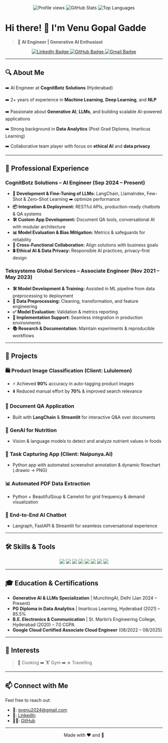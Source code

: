 <p align="center"> <img src="https://komarev.com/ghpvc/?username=GaddeVenuGopal&color=blue" alt="Profile views" /> <img src="https://github-readme-stats.vercel.app/api?username=GaddeVenuGopal&show_icons=true&theme=radical" alt="GitHub Stats" /> <img src="https://github-readme-stats.vercel.app/api/top-langs/?username=GaddeVenuGopal&layout=compact&theme=radical" alt="Top Languages" />

</p>

# Hi there! 👋 I'm **Venu Gopal Gadde**

> 🚀 **AI Engineer | Generative AI Enthusiast**

<p align="center">
  <a href="https://www.linkedin.com/in/venugopalgadde/" target="_blank">
    <img src="https://img.shields.io/badge/LinkedIn-0A66C2?style=for-the-badge&logo=linkedin&logoColor=white" alt="LinkedIn Badge" />
  </a>
  <a href="https://github.com/GaddeVenuGopal" target="_blank">
    <img src="https://img.shields.io/badge/GitHub-100000?style=for-the-badge&logo=github&logoColor=white" alt="GitHub Badge" />
  </a>
  <a href="mailto:gvenu2024@gmail.com" target="_blank">
    <img src="https://img.shields.io/badge/Email-D14836?style=for-the-badge&logo=gmail&logoColor=white" alt="Gmail Badge" />
  </a>
</p>

---

## 🔍 About Me

➡️ AI Engineer at **CognitBotz Solutions** (Hyderabad)

➡️ 2+ years of experience in **Machine Learning**, **Deep Learning**, and **NLP**

➡️ Passionate about **Generative AI**, **LLMs**, and building scalable AI-powered applications

➡️ Strong background in **Data Analytics** (Post Grad Diploma, Imarticus Learning)

➡️ Collaborative team player with focus on **ethical AI** and **data privacy**

---

## 💼 Professional Experience

### CognitBotz Solutions – AI Engineer (Sep 2024 – Present)

* **🔧 Development & Fine-Tuning of LLMs:** LangChain, LlamaIndex, Few-Shot & Zero-Shot Learning ➡️ optimize performance
* **📦 Integration & Deployment:** RESTful APIs, production-ready chatbots & QA systems
* **🛠️ Custom App Development:** Document QA tools, conversational AI with modular architecture
* **📊 Model Evaluation & Bias Mitigation:** Metrics & safeguards for reliability
* **🤝 Cross-Functional Collaboration:** Align solutions with business goals
* **🔒 Ethical AI & Data Privacy:** Responsible AI practices, privacy-first design

### Teksystems Global Services – Associate Engineer (Nov 2021 – May 2023)

* **🛠️ Model Development & Training:** Assisted in ML pipeline from data preprocessing to deployment
* **📑 Data Preprocessing:** Cleaning, transformation, and feature engineering
* **✅ Model Evaluation:** Validation & metrics reporting
* **🔗 Implementation Support:** Seamless integration in production environments
* **📚 Research & Documentation:** Maintain experiments & reproducible workflows

---

## 🚀 Projects

### 🛍️ **Product Image Classification** (Client: Lululemon)

* ⚡ Achieved **90%** accuracy in auto-tagging product images
* ⬇️ Reduced manual effort by **70%** & improved search relevance

### 📄 **Document QA Application**

* Built with **LangChain** & **Streamlit** for interactive Q\&A over documents

### 🥗 **GenAI for Nutrition**

* Vision & language models to detect and analyze nutrient values in foods

### 📸 **Task Capturing App** (Client: Naipunya.AI)

* Python app with automated screenshot annotation & dynamic flowchart (.drawio → PNG)

### 📊 **Automated PDF Data Extraction**

* Python + BeautifulSoup & Camelot for grid frequency & demand visualization

### 🤖 **End-to-End AI Chatbot**

* Langraph, FastAPI & Streamlit for seamless conversational experience

---

## 🛠️ Skills & Tools

<p align="center">
  <img src="https://img.shields.io/badge/Python-3776AB?style=for-the-badge&logo=python&logoColor=white" />
  <img src="https://img.shields.io/badge/Machine%20Learning-FBCA04?style=for-the-badge&logo=TensorFlow&logoColor=white" />
  <img src="https://img.shields.io/badge/Deep%20Learning-FF6F00?style=for-the-badge&logo=pytorch&logoColor=white" />
  <img src="https://img.shields.io/badge/NLP-FF2D20?style=for-the-badge&logo=openai&logoColor=white" />
  <img src="https://img.shields.io/badge/LangChain-000000?style=for-the-badge&logo=LangChain&logoColor=white" />
  <img src="https://img.shields.io/badge/LlamaIndex-6E5494?style=for-the-badge&logo=git%20submodule&logoColor=white" />
  <img src="https://img.shields.io/badge/Docker-2496ED?style=for-the-badge&logo=docker&logoColor=white" />
  <img src="https://img.shields.io/badge/MLOps-007ACC?style=for-the-badge&logo=azuredevops&logoColor=white" />
</p>

---

## 🎓 Education & Certifications

* **Generative AI & LLMs Specialization** | MunchingAI, Delhi (Jan 2024 – Present)
* **PG Diploma in Data Analytics** | Imarticus Learning, Hyderabad (2021) – 85.5%
* **B.E. Electronics & Communication** | St. Martin’s Engineering College, Hyderabad (2020) – 7.0 CGPA
* **Google Cloud Certified Associate Cloud Engineer** (08/2022 – 08/2025)

---

## 🎯 Interests

> 🍳 Cooking ➡️ 🏋️ Gym ➡️ ✈️ Travelling

---

## 📫 Connect with Me

Feel free to reach out:

* 📧: [gvenu2024@gmail.com](mailto:gvenu2024@gmail.com)
* 🔗: [LinkedIn](https://www.linkedin.com/in/venugopalgadde/)
* 🐱‍💻: [GitHub](https://github.com/GaddeVenuGopal)

---

<p align="center">
  Made with ❤️ and 🚀
</p>
